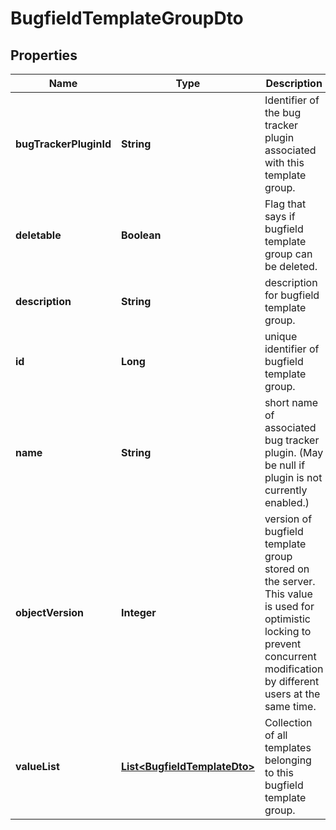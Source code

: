 
# BugfieldTemplateGroupDto

## Properties
Name | Type | Description | Notes
------------ | ------------- | ------------- | -------------
**bugTrackerPluginId** | **String** | Identifier of the bug tracker plugin associated with this template group. | 
**deletable** | **Boolean** | Flag that says if bugfield template group can be deleted. | 
**description** | **String** | description for bugfield template group. |  [optional]
**id** | **Long** | unique identifier of bugfield template group. |  [optional]
**name** | **String** | short name of associated bug tracker plugin. (May be null if plugin is not currently enabled.) | 
**objectVersion** | **Integer** | version of bugfield template group stored on the server. This value is used for optimistic locking to prevent concurrent modification by different users at the same time. | 
**valueList** | [**List&lt;BugfieldTemplateDto&gt;**](BugfieldTemplateDto.md) | Collection of all templates belonging to this bugfield template group. | 



